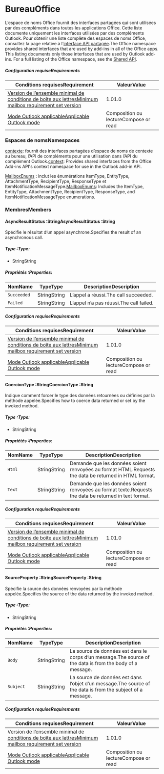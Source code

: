  

# <a name="office"></a><span data-ttu-id="b61b8-101">Bureau</span><span class="sxs-lookup"><span data-stu-id="b61b8-101">Office</span></span>

<span data-ttu-id="b61b8-p101">L’espace de noms Office fournit des interfaces partagées qui sont utilisées par des compléments dans toutes les applications Office. Cette liste documente uniquement les interfaces utilisées par des compléments Outlook. Pour obtenir une liste complète des espaces de noms Office, consultez la page relative à l’[interface API partagée](/javascript/api/office).</span><span class="sxs-lookup"><span data-stu-id="b61b8-p101">The Office namespace provides shared interfaces that are used by add-ins in all of the Office apps. This listing documents only those interfaces that are used by Outlook add-ins. For a full listing of the Office namespace, see the [Shared API](/javascript/api/office).</span></span>

##### <a name="requirements"></a><span data-ttu-id="b61b8-104">Configuration requise</span><span class="sxs-lookup"><span data-stu-id="b61b8-104">Requirements</span></span>

|<span data-ttu-id="b61b8-105">Conditions requises</span><span class="sxs-lookup"><span data-stu-id="b61b8-105">Requirement</span></span>| <span data-ttu-id="b61b8-106">Valeur</span><span class="sxs-lookup"><span data-stu-id="b61b8-106">Value</span></span>|
|---|---|
|[<span data-ttu-id="b61b8-107">Version de l’ensemble minimal de conditions de boîte aux lettres</span><span class="sxs-lookup"><span data-stu-id="b61b8-107">Minimum mailbox requirement set version</span></span>](/javascript/office/requirement-sets/outlook-api-requirement-sets)| <span data-ttu-id="b61b8-108">1.0</span><span class="sxs-lookup"><span data-stu-id="b61b8-108">1.0</span></span>|
|[<span data-ttu-id="b61b8-109">Mode Outlook applicable</span><span class="sxs-lookup"><span data-stu-id="b61b8-109">Applicable Outlook mode</span></span>](https://docs.microsoft.com/outlook/add-ins/#extension-points)| <span data-ttu-id="b61b8-110">Composition ou lecture</span><span class="sxs-lookup"><span data-stu-id="b61b8-110">Compose or read</span></span>|

### <a name="namespaces"></a><span data-ttu-id="b61b8-111">Espaces de noms</span><span class="sxs-lookup"><span data-stu-id="b61b8-111">Namespaces</span></span>

<span data-ttu-id="b61b8-112">[contexte](Office.context.md): fournit des interfaces partagées d’espace de noms de contexte au bureau, l’API de compléments pour une utilisation dans l’API du complément Outlook.</span><span class="sxs-lookup"><span data-stu-id="b61b8-112">[context](Office.context.md): Provides shared interfaces from the Office Add-ins API's context namespace for use in the Outlook add-in API.</span></span>

<span data-ttu-id="b61b8-113">[MailboxEnums](/javascript/api/outlook/office.mailboxenums.attachmenttype) : inclut les énumérations ItemType, EntityType, AttachmentType, RecipientType, ResponseType et ItemNotificationMessageType.</span><span class="sxs-lookup"><span data-stu-id="b61b8-113">[MailboxEnums](/javascript/api/outlook/office.mailboxenums.attachmenttype): Includes the ItemType, EntityType, AttachmentType, RecipientType, ResponseType, and ItemNotificationMessageType enumerations.</span></span>

### <a name="members"></a><span data-ttu-id="b61b8-114">Membres</span><span class="sxs-lookup"><span data-stu-id="b61b8-114">Members</span></span>

####  <a name="asyncresultstatus-string"></a><span data-ttu-id="b61b8-115">AsyncResultStatus :String</span><span class="sxs-lookup"><span data-stu-id="b61b8-115">AsyncResultStatus :String</span></span>

<span data-ttu-id="b61b8-116">Spécifie le résultat d’un appel asynchrone.</span><span class="sxs-lookup"><span data-stu-id="b61b8-116">Specifies the result of an asynchronous call.</span></span>

##### <a name="type"></a><span data-ttu-id="b61b8-117">Type :</span><span class="sxs-lookup"><span data-stu-id="b61b8-117">Type:</span></span>

*   <span data-ttu-id="b61b8-118">String</span><span class="sxs-lookup"><span data-stu-id="b61b8-118">String</span></span>

##### <a name="properties"></a><span data-ttu-id="b61b8-119">Propriétés :</span><span class="sxs-lookup"><span data-stu-id="b61b8-119">Properties:</span></span>

|<span data-ttu-id="b61b8-120">Nom</span><span class="sxs-lookup"><span data-stu-id="b61b8-120">Name</span></span>| <span data-ttu-id="b61b8-121">Type</span><span class="sxs-lookup"><span data-stu-id="b61b8-121">Type</span></span>| <span data-ttu-id="b61b8-122">Description</span><span class="sxs-lookup"><span data-stu-id="b61b8-122">Description</span></span>|
|---|---|---|
|`Succeeded`| <span data-ttu-id="b61b8-123">String</span><span class="sxs-lookup"><span data-stu-id="b61b8-123">String</span></span>|<span data-ttu-id="b61b8-124">L’appel a réussi.</span><span class="sxs-lookup"><span data-stu-id="b61b8-124">The call succeeded.</span></span>|
|`Failed`| <span data-ttu-id="b61b8-125">String</span><span class="sxs-lookup"><span data-stu-id="b61b8-125">String</span></span>|<span data-ttu-id="b61b8-126">L’appel n’a pas réussi.</span><span class="sxs-lookup"><span data-stu-id="b61b8-126">The call failed.</span></span>|

##### <a name="requirements"></a><span data-ttu-id="b61b8-127">Configuration requise</span><span class="sxs-lookup"><span data-stu-id="b61b8-127">Requirements</span></span>

|<span data-ttu-id="b61b8-128">Conditions requises</span><span class="sxs-lookup"><span data-stu-id="b61b8-128">Requirement</span></span>| <span data-ttu-id="b61b8-129">Valeur</span><span class="sxs-lookup"><span data-stu-id="b61b8-129">Value</span></span>|
|---|---|
|[<span data-ttu-id="b61b8-130">Version de l’ensemble minimal de conditions de boîte aux lettres</span><span class="sxs-lookup"><span data-stu-id="b61b8-130">Minimum mailbox requirement set version</span></span>](/javascript/office/requirement-sets/outlook-api-requirement-sets)| <span data-ttu-id="b61b8-131">1.0</span><span class="sxs-lookup"><span data-stu-id="b61b8-131">1.0</span></span>|
|[<span data-ttu-id="b61b8-132">Mode Outlook applicable</span><span class="sxs-lookup"><span data-stu-id="b61b8-132">Applicable Outlook mode</span></span>](https://docs.microsoft.com/outlook/add-ins/#extension-points)| <span data-ttu-id="b61b8-133">Composition ou lecture</span><span class="sxs-lookup"><span data-stu-id="b61b8-133">Compose or read</span></span>|
####  <a name="coerciontype-string"></a><span data-ttu-id="b61b8-134">CoercionType :String</span><span class="sxs-lookup"><span data-stu-id="b61b8-134">CoercionType :String</span></span>

<span data-ttu-id="b61b8-135">Indique comment forcer le type des données retournées ou définies par la méthode appelée.</span><span class="sxs-lookup"><span data-stu-id="b61b8-135">Specifies how to coerce data returned or set by the invoked method.</span></span>

##### <a name="type"></a><span data-ttu-id="b61b8-136">Type :</span><span class="sxs-lookup"><span data-stu-id="b61b8-136">Type:</span></span>

*   <span data-ttu-id="b61b8-137">String</span><span class="sxs-lookup"><span data-stu-id="b61b8-137">String</span></span>

##### <a name="properties"></a><span data-ttu-id="b61b8-138">Propriétés :</span><span class="sxs-lookup"><span data-stu-id="b61b8-138">Properties:</span></span>

|<span data-ttu-id="b61b8-139">Nom</span><span class="sxs-lookup"><span data-stu-id="b61b8-139">Name</span></span>| <span data-ttu-id="b61b8-140">Type</span><span class="sxs-lookup"><span data-stu-id="b61b8-140">Type</span></span>| <span data-ttu-id="b61b8-141">Description</span><span class="sxs-lookup"><span data-stu-id="b61b8-141">Description</span></span>|
|---|---|---|
|`Html`| <span data-ttu-id="b61b8-142">String</span><span class="sxs-lookup"><span data-stu-id="b61b8-142">String</span></span>|<span data-ttu-id="b61b8-143">Demande que les données soient renvoyées au format HTML.</span><span class="sxs-lookup"><span data-stu-id="b61b8-143">Requests the data be returned in HTML format.</span></span>|
|`Text`| <span data-ttu-id="b61b8-144">String</span><span class="sxs-lookup"><span data-stu-id="b61b8-144">String</span></span>|<span data-ttu-id="b61b8-145">Demande que les données soient renvoyées au format texte.</span><span class="sxs-lookup"><span data-stu-id="b61b8-145">Requests the data be returned in text format.</span></span>|

##### <a name="requirements"></a><span data-ttu-id="b61b8-146">Configuration requise</span><span class="sxs-lookup"><span data-stu-id="b61b8-146">Requirements</span></span>

|<span data-ttu-id="b61b8-147">Conditions requises</span><span class="sxs-lookup"><span data-stu-id="b61b8-147">Requirement</span></span>| <span data-ttu-id="b61b8-148">Valeur</span><span class="sxs-lookup"><span data-stu-id="b61b8-148">Value</span></span>|
|---|---|
|[<span data-ttu-id="b61b8-149">Version de l’ensemble minimal de conditions de boîte aux lettres</span><span class="sxs-lookup"><span data-stu-id="b61b8-149">Minimum mailbox requirement set version</span></span>](/javascript/office/requirement-sets/outlook-api-requirement-sets)| <span data-ttu-id="b61b8-150">1.0</span><span class="sxs-lookup"><span data-stu-id="b61b8-150">1.0</span></span>|
|[<span data-ttu-id="b61b8-151">Mode Outlook applicable</span><span class="sxs-lookup"><span data-stu-id="b61b8-151">Applicable Outlook mode</span></span>](https://docs.microsoft.com/outlook/add-ins/#extension-points)| <span data-ttu-id="b61b8-152">Composition ou lecture</span><span class="sxs-lookup"><span data-stu-id="b61b8-152">Compose or read</span></span>|
####  <a name="sourceproperty-string"></a><span data-ttu-id="b61b8-153">SourceProperty :String</span><span class="sxs-lookup"><span data-stu-id="b61b8-153">SourceProperty :String</span></span>

<span data-ttu-id="b61b8-154">Spécifie la source des données renvoyées par la méthode appelée.</span><span class="sxs-lookup"><span data-stu-id="b61b8-154">Specifies the source of the data returned by the invoked method.</span></span>

##### <a name="type"></a><span data-ttu-id="b61b8-155">Type :</span><span class="sxs-lookup"><span data-stu-id="b61b8-155">Type:</span></span>

*   <span data-ttu-id="b61b8-156">String</span><span class="sxs-lookup"><span data-stu-id="b61b8-156">String</span></span>

##### <a name="properties"></a><span data-ttu-id="b61b8-157">Propriétés :</span><span class="sxs-lookup"><span data-stu-id="b61b8-157">Properties:</span></span>

|<span data-ttu-id="b61b8-158">Nom</span><span class="sxs-lookup"><span data-stu-id="b61b8-158">Name</span></span>| <span data-ttu-id="b61b8-159">Type</span><span class="sxs-lookup"><span data-stu-id="b61b8-159">Type</span></span>| <span data-ttu-id="b61b8-160">Description</span><span class="sxs-lookup"><span data-stu-id="b61b8-160">Description</span></span>|
|---|---|---|
|`Body`| <span data-ttu-id="b61b8-161">String</span><span class="sxs-lookup"><span data-stu-id="b61b8-161">String</span></span>|<span data-ttu-id="b61b8-162">La source de données est dans le corps d’un message.</span><span class="sxs-lookup"><span data-stu-id="b61b8-162">The source of the data is from the body of a message.</span></span>|
|`Subject`| <span data-ttu-id="b61b8-163">String</span><span class="sxs-lookup"><span data-stu-id="b61b8-163">String</span></span>|<span data-ttu-id="b61b8-164">La source de données est dans l’objet d’un message.</span><span class="sxs-lookup"><span data-stu-id="b61b8-164">The source of the data is from the subject of a message.</span></span>|

##### <a name="requirements"></a><span data-ttu-id="b61b8-165">Configuration requise</span><span class="sxs-lookup"><span data-stu-id="b61b8-165">Requirements</span></span>

|<span data-ttu-id="b61b8-166">Conditions requises</span><span class="sxs-lookup"><span data-stu-id="b61b8-166">Requirement</span></span>| <span data-ttu-id="b61b8-167">Valeur</span><span class="sxs-lookup"><span data-stu-id="b61b8-167">Value</span></span>|
|---|---|
|[<span data-ttu-id="b61b8-168">Version de l’ensemble minimal de conditions de boîte aux lettres</span><span class="sxs-lookup"><span data-stu-id="b61b8-168">Minimum mailbox requirement set version</span></span>](/javascript/office/requirement-sets/outlook-api-requirement-sets)| <span data-ttu-id="b61b8-169">1.0</span><span class="sxs-lookup"><span data-stu-id="b61b8-169">1.0</span></span>|
|[<span data-ttu-id="b61b8-170">Mode Outlook applicable</span><span class="sxs-lookup"><span data-stu-id="b61b8-170">Applicable Outlook mode</span></span>](https://docs.microsoft.com/outlook/add-ins/#extension-points)| <span data-ttu-id="b61b8-171">Composition ou lecture</span><span class="sxs-lookup"><span data-stu-id="b61b8-171">Compose or read</span></span>|